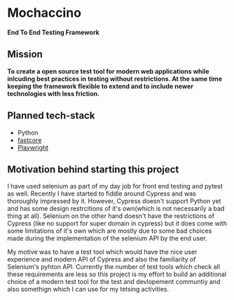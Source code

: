 # Mochaccino
**End To End Testing Framework**

## Mission
**To create a open source test tool for modern web applications while inlcuding best practices in testing without restrictions. At the same time keeping the framework flexible to extend and to include newer technologies with less friction.**

## Planned tech-stack
* Python
* [fastcore](https://fastcore.fast.ai/)
* [Playwright](https://playwright.dev/)

## Motivation behind starting this project
I have used selenium as part of my day job for front end testing and pytest as well. Recently I have started to fiddle around Cypress and was thoroughly impressed by it. However, Cypress doesn't support Python yet and has some design restrcitions of it's own(which is not necessarily a bad thing at all). Selenium on the other hand doesn't have the restrictions of Cypress (like no support for super domain in cypress) but it does come with some limitations of it's own which are mostly due to some bad choices made during the implementation of the selenium API by the end user.

My motive was to have a test tool which would have the nice user experience and modern API of Cypress and also the familiarity of Selenium's pyhton API. Currently the number of test tools which check all these requirements are less so this project is my effort to build an additional choice of a modern test tool for the test and devlopement communtiy and also somethign which I can use for my tetsing activities.
